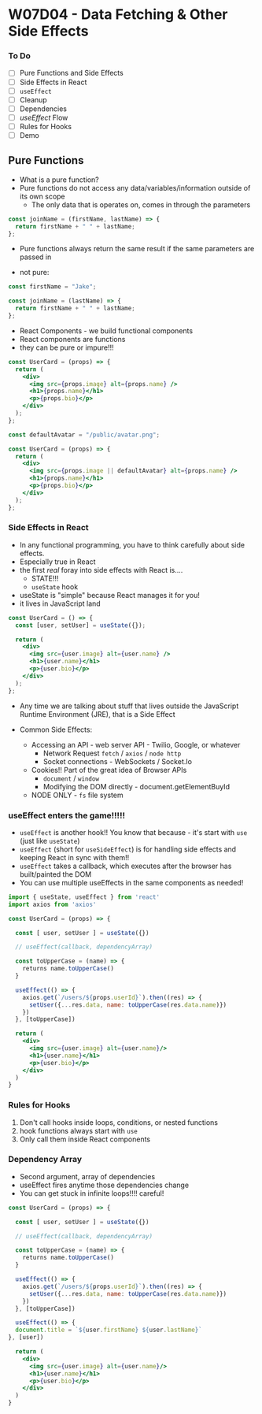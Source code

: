# W07D04 - Data Fetching & Other Side Effects

### To Do

- [ ] Pure Functions and Side Effects
- [ ] Side Effects in React
- [ ] `useEffect`
- [ ] Cleanup
- [ ] Dependencies
- [ ] _useEffect_ Flow
- [ ] Rules for Hooks
- [ ] Demo

## Pure Functions

- What is a pure function?
- Pure functions do not access any data/variables/information outside of its own scope
  - The only data that is operates on, comes in through the parameters

```js
const joinName = (firstName, lastName) => {
  return firstName + " " + lastName;
};
```

- Pure functions always return the same result if the same parameters are passed in

- not pure:

```js
const firstName = "Jake";

const joinName = (lastName) => {
  return firstName + " " + lastName;
};
```

- React Components - we build functional components
- React components are functions
- they can be pure or impure!!!

```jsx
const UserCard = (props) => {
  return (
    <div>
      <img src={props.image} alt={props.name} />
      <h1>{props.name}</h1>
      <p>{props.bio}</p>
    </div>
  );
};
```

```jsx
const defaultAvatar = "/public/avatar.png";

const UserCard = (props) => {
  return (
    <div>
      <img src={props.image || defaultAvatar} alt={props.name} />
      <h1>{props.name}</h1>
      <p>{props.bio}</p>
    </div>
  );
};
```

### Side Effects in React

- In any functional programming, you have to think carefully about side effects.
- Especially true in React
- the first _real_ foray into side effects with React is....
  - STATE!!!
  - `useState` hook
- useState is "simple" because React manages it for you!
- it lives in JavaScript land

```jsx
const UserCard = () => {
  const [user, setUser] = useState({});

  return (
    <div>
      <img src={user.image} alt={user.name} />
      <h1>{user.name}</h1>
      <p>{user.bio}</p>
    </div>
  );
};
```

- Any time we are talking about stuff that lives outside the JavaScript Runtime Environment (JRE), that is a Side Effect

- Common Side Effects:
  - Accessing an API - web server API - Twilio, Google, or whatever
    - Network Request `fetch` / `axios` / `node http`
    - Socket connections - WebSockets / Socket.Io
  - Cookies!! Part of the great idea of Browser APIs
    - `document` / `window`
    - Modifying the DOM directly - document.getElementBuyId
  - NODE ONLY - `fs` file system

### useEffect enters the game!!!!!

- `useEffect` is another hook!! You know that because - it's start with `use` (just like `useState`)
- `useEffect` (short for `useSideEffect`) is for handling side effects and keeping React in sync with them!!
- `useEffect` takes a callback, which executes after the browser has built/painted the DOM
- You can use multiple useEffects in the same components as needed!

```jsx
import { useState, useEffect } from 'react'
import axios from 'axios'

const UserCard = (props) => {

  const [ user, setUser ] = useState({})

  // useEffect(callback, dependencyArray)

  const toUpperCase = (name) => {
    returns name.toUpperCase()
  }

  useEffect(() => {
    axios.get(`/users/${props.userId}`).then((res) => {
      setUser({...res.data, name: toUpperCase(res.data.name)})
    })
  }, [toUpperCase])

  return (
    <div>
      <img src={user.image} alt={user.name}/>
      <h1>{user.name}</h1>
      <p>{user.bio}</p>
    </div>
  )
}
```

### Rules for Hooks

1. Don't call hooks inside loops, conditions, or nested functions
2. hook functions always start with `use`
3. Only call them inside React components

### Dependency Array

- Second argument, array of dependencies
- useEffect fires anytime those dependencies change
- You can get stuck in infinite loops!!!! careful!

```jsx
const UserCard = (props) => {

  const [ user, setUser ] = useState({})

  // useEffect(callback, dependencyArray)

  const toUpperCase = (name) => {
    returns name.toUpperCase()
  }

  useEffect(() => {
    axios.get(`/users/${props.userId}`).then((res) => {
      setUser({...res.data, name: toUpperCase(res.data.name)})
    })
  }, [toUpperCase])

  useEffect(() => {
  document.title = `${user.firstName} ${user.lastName}`
}, [user])

  return (
    <div>
      <img src={user.image} alt={user.name}/>
      <h1>{user.name}</h1>
      <p>{user.bio}</p>
    </div>
  )
}


```
